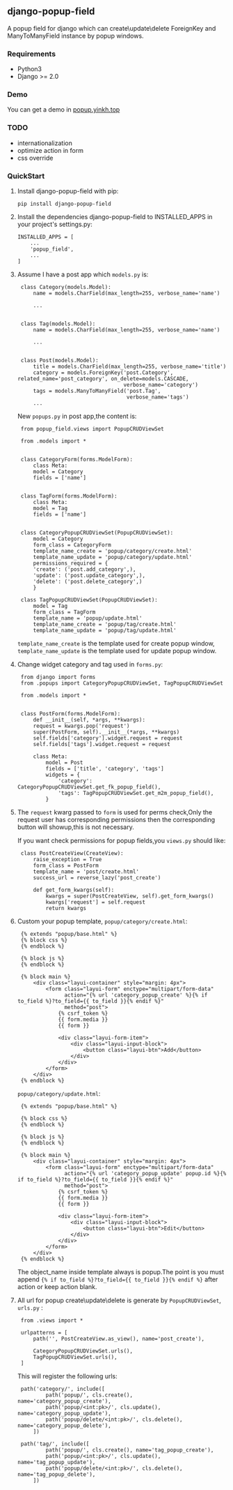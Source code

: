 ## django-popup-field
A popup field for django which can create\update\delete ForeignKey and ManyToManyField instance by popup windows.

### Requirements
- Python3
- Django >= 2.0

### Demo
You can get a demo in [popup.yinkh.top](http://popup.yinkh.top)

### TODO
- internationalization
- optimize action in form
- css override

### QuickStart

1. Install django-popup-field with pip:

       pip install django-popup-field
    
2. Install the dependencies django-popup-field to INSTALLED_APPS in your project's settings.py:

       INSTALLED_APPS = [
           ...
           'popup_field',
           ...
       ]
3. Assume I have a post app which `models.py` is:

	    class Category(models.Model):
	        name = models.CharField(max_length=255, verbose_name='name')
	    
	        ...
	    
	    
	    class Tag(models.Model):
	        name = models.CharField(max_length=255, verbose_name='name')
	    
	        ...
	    
	    
	    class Post(models.Model):
	        title = models.CharField(max_length=255, verbose_name='title')
	        category = models.ForeignKey('post.Category', related_name='post_category', on_delete=models.CASCADE,
	                                     verbose_name='category')
	        tags = models.ManyToManyField('post.Tag',
	                                      verbose_name='tags')
	        ...
	    
	New `popups.py` in post app,the content is:
	
	    from popup_field.views import PopupCRUDViewSet
	    
	    from .models import *
	    
	    
	    class CategoryForm(forms.ModelForm):
		    class Meta:
		    model = Category
		    fields = ['name']
	    
	    
	    class TagForm(forms.ModelForm):
		    class Meta:
		    model = Tag
		    fields = ['name']
	    
	    
	    class CategoryPopupCRUDViewSet(PopupCRUDViewSet):
		    model = Category
		    form_class = CategoryForm
		    template_name_create = 'popup/category/create.html'
		    template_name_update = 'popup/category/update.html'
		    permissions_required = {
		    'create': ('post.add_category',),
		    'update': ('post.update_category',),
		    'delete': ('post.delete_category',)
		    }
	    
	    class TagPopupCRUDViewSet(PopupCRUDViewSet):
		    model = Tag
		    form_class = TagForm
		    template_name = 'popup/update.html'
		    template_name_create = 'popup/tag/create.html'
		    template_name_update = 'popup/tag/update.html'
        
  	`template_name_create` is the template used for create popup window, `template_name_update` is the template used for update popup window.

4. Change widget category and tag used in `forms.py`:

        from django import forms
	    from .popups import CategoryPopupCRUDViewSet, TagPopupCRUDViewSet
	    
	    from .models import *
	    
	    
	    class PostForm(forms.ModelForm):
		    def __init__(self, *args, **kwargs):
		    request = kwargs.pop('request')
		    super(PostForm, self).__init__(*args, **kwargs)
		    self.fields['category'].widget.request = request
		    self.fields['tags'].widget.request = request
	    
		    class Meta:
			    model = Post
			    fields = ['title', 'category', 'tags']
			    widgets = {
				    'category': CategoryPopupCRUDViewSet.get_fk_popup_field(),
				    'tags': TagPopupCRUDViewSet.get_m2m_popup_field(),
			    }
            
5. The `request` kwarg passed to `form` is used for perms check,Only the request user has corresponding permissions then the corresponding button will showup,this is not necessary.

	If you want check permissions for popup fields,you `views.py` should like:
	
	    class PostCreateView(CreateView):
	        raise_exception = True
	        form_class = PostForm
	        template_name = 'post/create.html'
	        success_url = reverse_lazy('post_create')
	    
	        def get_form_kwargs(self):
	            kwargs = super(PostCreateView, self).get_form_kwargs()
	            kwargs['request'] = self.request
	            return kwargs
6. Custom your popup template, `popup/category/create.html`:

		{% extends "popup/base.html" %}
		{% block css %}
		{% endblock %}
		
		{% block js %}
		{% endblock %}
		
		{% block main %}
		    <div class="layui-container" style="margin: 4px">
		        <form class="layui-form" enctype="multipart/form-data"
		              action="{% url 'category_popup_create' %}{% if to_field %}?to_field={{ to_field }}{% endif %}"
		              method="post">
		            {% csrf_token %}
					{{ form.media }}
					{{ form }}

		            <div class="layui-form-item">
		                <div class="layui-input-block">
		                    <button class="layui-btn">Add</button>
		                </div>
		            </div>
		        </form>
		    </div>
		{% endblock %}

    `popup/category/update.html`:

		{% extends "popup/base.html" %}
		
		{% block css %}
		{% endblock %}
		
		{% block js %}
		{% endblock %}
		
		{% block main %}
		    <div class="layui-container" style="margin: 4px">
		        <form class="layui-form" enctype="multipart/form-data"
		              action="{% url 'category_popup_update' popup.id %}{% if to_field %}?to_field={{ to_field }}{% endif %}"
		              method="post">
		            {% csrf_token %}
					{{ form.media }}
					{{ form }}

		            <div class="layui-form-item">
		                <div class="layui-input-block">
		                    <button class="layui-btn">Edit</button>
		                </div>
		            </div>
		        </form>
		    </div>
		{% endblock %}

	The object_name inside template always is popup.The point is you must append `{% if to_field %}?to_field={{ to_field }}{% endif %}` after action or keep action blank.
7. All url for popup create\update\delete is generate by `PopupCRUDViewSet`, `urls.py` :

		from .views import *
		
		urlpatterns = [
		    path('', PostCreateView.as_view(), name='post_create'),
		
		    CategoryPopupCRUDViewSet.urls(),
		    TagPopupCRUDViewSet.urls(),
		]

	This will register the following urls:

		path('category/', include([
	            path('popup/', cls.create(), name='category_popup_create'),
	            path('popup/<int:pk>/', cls.update(), name='category_popup_update'),
	            path('popup/delete/<int:pk>/', cls.delete(), name='category_popup_delete'),
	        ])

		path('tag/', include([
	            path('popup/', cls.create(), name='tag_popup_create'),
	            path('popup/<int:pk>/', cls.update(), name='tag_popup_update'),
	            path('popup/delete/<int:pk>/', cls.delete(), name='tag_popup_delete'),
	        ])
	        
	        